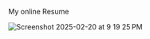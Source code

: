 My online Resume

![Screenshot 2025-02-20 at 9 19 25 PM](https://github.com/user-attachments/assets/16dd36ca-b0fc-47c3-ac97-532e341ed4a4)
